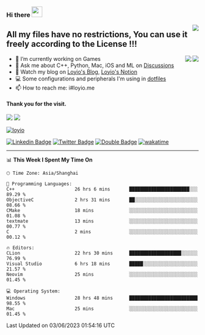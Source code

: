 <h3 align="left">Hi there <img src="https://media.giphy.com/media/hvRJCLFzcasrR4ia7z/giphy.gif" width="28"></h3>
<a align="right" href="https://github.com/loyio/loyio/blob/master/STAR/README.md"><img align="right" src="https://img.shields.io/badge/LOYIO-STAR-green" /></a>

## All my files have no restrictions, You can use it freely according to the License !!!

<a href="https://github.com/loyio#gh-light-mode-only">
     <img align="right"  src="https://loy-readme.vercel.app/api/top-langs/?username=loyio&langs_count=6&hide=css,html,jupyter%20notebook" />
</a>

<a href="https://github.com/loyio#gh-dark-mode-only">
  <img align="right"  src="https://loy-readme.vercel.app/api/top-langs/?username=loyio&langs_count=6&theme=slateorange&hide=css,html,jupyter%20notebook" />
</a>



- 🔭 I’m currently working on Games
- 💬 Ask me about C++, Python, Mac, iOS and ML on [Discussions](https://github.com/loyio/blog/discussions)
- 📔 Watch my blog on [Loyio's Blog](https://loyio.me), [Loyio's Notion](https://loyio.notion.site/loyio/Loyio-s-Dashboard-2f56bd29222a445ea9d9e8802a1ac83b)
- 💻 Some configurations and peripherals I'm using in [dotfiles](https://github.com/loyio/dotfiles)
- 📫 How to reach me: i#loyio.me


#### Thank you for the visit.
<img src="http://profile-counter.glitch.me/loyio/count.svg" />

<img src="https://loy-readme.vercel.app/api?username=loyio&show_icons=true&hide=stars&include_all_commits=true&hide_title=true&theme=slateorange" />

     

[![loyio](https://github-profile-trophy.vercel.app/?username=loyio&theme=onedark&column=4)](https://github.com/loyio)

[![Linkedin Badge](https://img.shields.io/badge/-@loyio-0077b5?style=flat-square&logo=Linkedin&logoColor=white&labelColor=0077b5&link=https://www.linkedin.com/in/loyio-hex-363172158/)](https://www.linkedin.com/in/loyio-hex-363172158/)
[![Twitter Badge](https://img.shields.io/badge/-@loyiome-1ca0f1?style=flat-square&labelColor=1ca0f1&logo=twitter&logoColor=white&link=https://twitter.com/loyiome)](https://twitter.com/loyiome)
[![Double Badge](https://img.shields.io/badge/@loyio-007722?style=flat&logo=Douban&logoColor=white)](https://www.douban.com/people/susmote)
[![wakatime](https://wakatime.com/badge/user/c0ddc104-5a20-41d1-ab9a-c4d9ea20a4d9.svg)](https://wakatime.com/@c0ddc104-5a20-41d1-ab9a-c4d9ea20a4d9)

-------
<!--START_SECTION:waka-->
📊 **This Week I Spent My Time On** 

```text
🕑︎ Time Zone: Asia/Shanghai

💬 Programming Languages: 
C++                      26 hrs 6 mins       ██████████████████████░░░   89.29 % 
ObjectiveC               2 hrs 31 mins       ██░░░░░░░░░░░░░░░░░░░░░░░   08.66 % 
CMake                    18 mins             ░░░░░░░░░░░░░░░░░░░░░░░░░   01.08 % 
textmate                 13 mins             ░░░░░░░░░░░░░░░░░░░░░░░░░   00.77 % 
C                        2 mins              ░░░░░░░░░░░░░░░░░░░░░░░░░   00.12 % 

🔥 Editors: 
CLion                    22 hrs 30 mins      ███████████████████░░░░░░   76.99 % 
Visual Studio            6 hrs 18 mins       █████░░░░░░░░░░░░░░░░░░░░   21.57 % 
Neovim                   25 mins             ░░░░░░░░░░░░░░░░░░░░░░░░░   01.45 % 

💻 Operating System: 
Windows                  28 hrs 48 mins      █████████████████████████   98.55 % 
Mac                      25 mins             ░░░░░░░░░░░░░░░░░░░░░░░░░   01.45 % 
```


 Last Updated on 03/06/2023 01:54:16 UTC
<!--END_SECTION:waka-->
